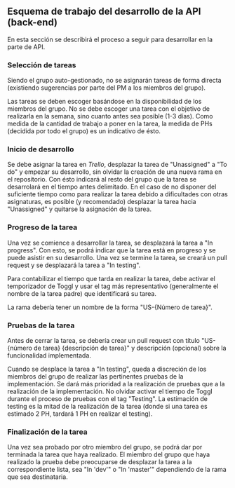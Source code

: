 ## Esquema de trabajo del desarrollo de la API (back-end)
En esta sección se describirá el proceso a seguir para desarrollar en la parte de API.

### Selección de tareas
Siendo el grupo auto-gestionado, no se asignarán tareas de forma directa (existiendo sugerencias por parte del PM a los miembros del grupo). 

Las tareas se deben escoger basándose en la disponibilidad de los miembros del grupo. No se debe escoger una tarea con el objetivo de realizarla en la semana, sino cuanto antes sea posible (1-3 días). Como medida de la cantidad de trabajo a poner en la tarea, la medida de PHs (decidida por todo el grupo) es un indicativo de ésto. 

### Inicio de desarrollo
Se debe asignar la tarea en *Trello*, desplazar la tarea de "Unassigned" a "To do" y empezar su desarrollo, sin olvidar la creación de una nueva rama en el repositorio. Con ésto indicará al resto del grupo que la tarea se desarrolará en el tiempo antes delimitado. En el caso de no disponer del suficiente tiempo como para realizar la tarea debido a dificultades con otras asignaturas, es posible (y recomendado) desplazar la tarea hacia "Unassigned" y quitarse la asignación de la tarea.

### Progreso de la tarea
Una vez se comience a desarrollar la tarea, se desplazará la tarea a "In progress". Con esto, se podrá indicar que la tarea está en progreso y se puede asistir en su desarrollo. Una vez se termine la tarea, se creará un pull request y se desplazará la tarea a "In testing".

Para contabilizar el tiempo que tarda en realizar la tarea, debe activar el temporizador de Toggl y usar el tag más representativo (generalmente el nombre de la tarea padre) que identificará su tarea. 

La rama debería tener un nombre de la forma "US-{Número de tarea}". 

### Pruebas de la tarea
Antes de cerrar la tarea, se debería crear un pull request con título "US-{número de tarea} {descripción de tarea}" y descripción (opcional) sobre la funcionalidad implementada.

Cuando se desplace la tarea a "In testing", queda a discreción de los miembros del grupo de realizar las pertinentes pruebas de la implementación. Se dará más prioridad a la realización de pruebas que a la realización de la implementación. No olvidar activar el tiempo de Toggl durante el proceso de pruebas con el tag "Testing". La estimación de testing es la mitad de la realización de la tarea (donde si una tarea es estimado 2 PH, tardará 1 PH en realizar el testing).

### Finalización de la tarea
Una vez sea probado por otro miembro del grupo, se podrá dar por terminada la tarea que haya realizado. El miembro del grupo que haya realizado la prueba debe preocuparse de desplazar la tarea a la correspondiente lista, sea "In 'dev'" o "In 'master'" dependiendo de la rama que sea destinataria.